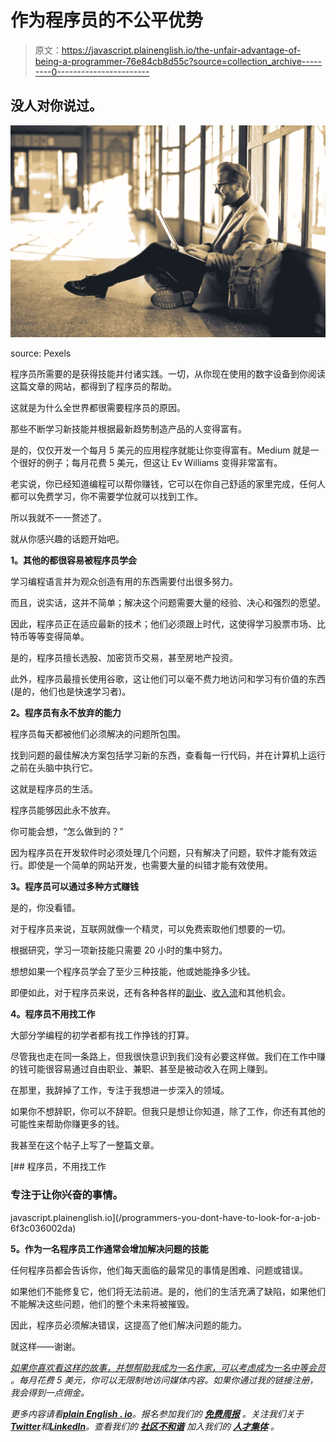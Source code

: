 # 作为程序员的不公平优势

> 原文：<https://javascript.plainenglish.io/the-unfair-advantage-of-being-a-programmer-76e84cb8d55c?source=collection_archive---------0----------------------->

## 没人对你说过。

![](img/fc84de8eb8f063bf534c88614ecf75a0.png)

source: Pexels

程序员所需要的是获得技能并付诸实践。一切，从你现在使用的数字设备到你阅读这篇文章的网站，都得到了程序员的帮助。

这就是为什么全世界都很需要程序员的原因。

那些不断学习新技能并根据最新趋势制造产品的人变得富有。

是的，仅仅开发一个每月 5 美元的应用程序就能让你变得富有。Medium 就是一个很好的例子；每月花费 5 美元，但这让 Ev Williams 变得非常富有。

老实说，你已经知道编程可以帮你赚钱，它可以在你自己舒适的家里完成，任何人都可以免费学习，你不需要学位就可以找到工作。

所以我就不一一赘述了。

就从你感兴趣的话题开始吧。

**1。其他的都很容易被程序员学会**

学习编程语言并为观众创造有用的东西需要付出很多努力。

而且，说实话，这并不简单；解决这个问题需要大量的经验、决心和强烈的愿望。

因此，程序员正在适应最新的技术；他们必须跟上时代，这使得学习股票市场、比特币等等变得简单。

是的，程序员擅长选股、加密货币交易，甚至房地产投资。

此外，程序员最擅长使用谷歌，这让他们可以毫不费力地访问和学习有价值的东西(是的，他们也是快速学习者)。

**2。程序员有永不放弃的能力**

程序员每天都被他们必须解决的问题所包围。

找到问题的最佳解决方案包括学习新的东西，查看每一行代码，并在计算机上运行之前在头脑中执行它。

这就是程序员的生活。

程序员能够因此永不放弃。

你可能会想，“怎么做到的？”

因为程序员在开发软件时必须处理几个问题，只有解决了问题，软件才能有效运行。即使是一个简单的网站开发，也需要大量的纠错才能有效使用。

**3。程序员可以通过多种方式赚钱**

是的，你没看错。

对于程序员来说，互联网就像一个精灵，可以免费索取他们想要的一切。

根据研究，学习一项新技能只需要 20 小时的集中努力。

想想如果一个程序员学会了至少三种技能，他或她能挣多少钱。

即便如此，对于程序员来说，还有各种各样的[副业](/11-stupidly-simple-side-hustles-to-earn-extra-money-as-a-programmer-23fd30ca5cda)、[收入流](/as-a-wealthy-programmer-here-are-my-7-stupidly-simple-income-streams-1b5192006114)和其他机会。

**4。程序员不用找工作**

大部分学编程的初学者都有找工作挣钱的打算。

尽管我也走在同一条路上，但我很快意识到我们没有必要这样做。我们在工作中赚的钱可能很容易通过自由职业、兼职、甚至是被动收入在网上赚到。

在那里，我辞掉了工作，专注于我想进一步深入的领域。

如果你不想辞职，你可以不辞职。但我只是想让你知道，除了工作，你还有其他的可能性来帮助你赚更多的钱。

我甚至在这个帖子上写了一整篇文章。

[](/programmers-you-dont-have-to-look-for-a-job-6f3c036002da) [## 程序员，不用找工作

### 专注于让你兴奋的事情。

javascript.plainenglish.io](/programmers-you-dont-have-to-look-for-a-job-6f3c036002da) 

**5。作为一名程序员工作通常会增加解决问题的技能**

任何程序员都会告诉你，他们每天面临的最常见的事情是困难、问题或错误。

如果他们不能修复它，他们将无法前进。是的，他们的生活充满了缺陷，如果他们不能解决这些问题，他们的整个未来将被摧毁。

因此，程序员必须解决错误，这提高了他们解决问题的能力。

就这样——谢谢。

[*如果你喜欢看这样的故事，并想帮助我成为一名作家，可以考虑成为一名中等会员*](https://nitinfab.medium.com/membership) *。每月花费 5 美元，你可以无限制地访问媒体内容。如果你通过我的链接注册，我会得到一点佣金。*

*更多内容请看*[***plain English . io***](https://plainenglish.io/)*。报名参加我们的* [***免费周报***](http://newsletter.plainenglish.io/) *。关注我们关于*[***Twitter***](https://twitter.com/inPlainEngHQ)*和*[***LinkedIn***](https://www.linkedin.com/company/inplainenglish/)*。查看我们的* [***社区不和谐***](https://discord.gg/GtDtUAvyhW) *加入我们的* [***人才集体***](https://inplainenglish.pallet.com/talent/welcome) *。*